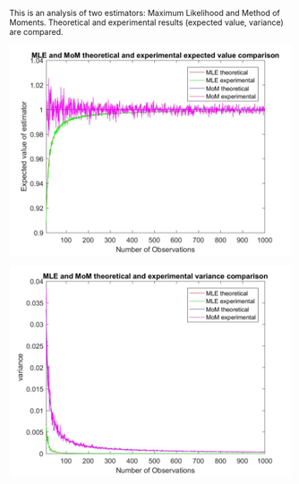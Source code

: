 This is an analysis of two estimators: Maximum Likelihood and Method of Moments. 
Theoretical and experimental results (expected value, variance) are compared. 

![](https://github.com/ajRiverav/jhuProjects/blob/master/MLE%20vs%20MoM%20estimator/MLEvsMoMBias.jpg?raw=true)

![](https://github.com/ajRiverav/jhuProjects/blob/master/MLE%20vs%20MoM%20estimator/MLEvsMoMVariance.jpg)
